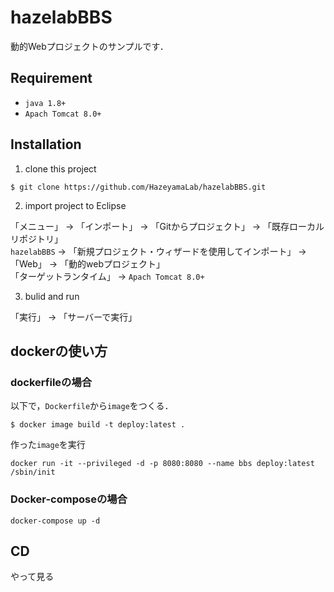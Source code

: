 # hazelabBBS

動的Webプロジェクトのサンプルです．  

## Requirement

- `java 1.8+`
- `Apach Tomcat 8.0+`

## Installation

1. clone this project

```
$ git clone https://github.com/HazeyamaLab/hazelabBBS.git
```

2. import project to Eclipse

  「メニュー」 -> 「インポート」 -> 「Gitからプロジェクト」 -> 「既存ローカルリポジトリ」  
  `hazelabBBS` -> 「新規プロジェクト・ウィザードを使用してインポート」 -> 「Web」 -> 「動的webプロジェクト」  
  「ターゲットランタイム」 -> `Apach Tomcat 8.0+`


3. bulid and run

  「実行」 -> 「サーバーで実行」


## dockerの使い方
### dockerfileの場合
以下で，`Dockerfile`から`image`をつくる．
```
$ docker image build -t deploy:latest .
```
作った`image`を実行
```
docker run -it --privileged -d -p 8080:8080 --name bbs deploy:latest /sbin/init
```

### Docker-composeの場合
```
docker-compose up -d
```

## CD
やって見る
